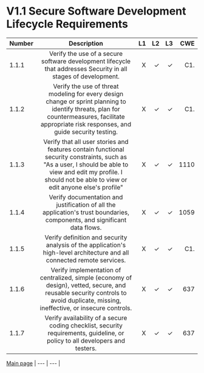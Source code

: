 
# V1.1 Secure Software Development Lifecycle Requirements


| Number       | Description     | L1    		| L2         | L3 		   | CWE		|
| :------------- | :----------: | -----------: | -----------:|-----------:| -----------:|
|  1.1.1 | Verify the use of a secure software development lifecycle that addresses Security in all stages of development.| X	 | ✓   | ✓   | C1. |
|  1.1.2 | Verify the use of threat modeling for every design change or sprint planning to identify threats, plan for countermeasures, facilitate appropriate risk responses, and guide security testing. | X	 | ✓   | ✓   | C1. |
|  1.1.3 | Verify that all user stories and features contain functional security constraints, such as "As a user, I should be able to view and edit my profile. I should not be able to view or edit anyone else's profile"| X	 | ✓   | ✓   | 1110 |
|  1.1.4 | Verify documentation and justification of all the application's trust boundaries, components, and significant data flows. | X	 | ✓   | ✓   | 1059 |
|  1.1.5 | Verify definition and security analysis of the application's high-level architecture and all connected remote services.| X	 | ✓   | ✓   | C1. |
|  1.1.6 | Verify implementation of centralized, simple (economy of design), vetted, secure, and reusable security controls to avoid duplicate, missing, ineffective, or insecure controls. | X	 | ✓   | ✓   | 637|
|  1.1.7 | Verify availability of a secure coding checklist, security requirements, guideline, or policy to all developers and testers. | X	 | ✓   | ✓   | 637 |

[Main page](../README.md) 
| --- | --- |


